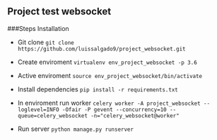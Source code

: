 ## Project test websocket

###Steps Installation

- Git clone
`git clone https://github.com/luissalgado9/project_websocket.git`

- Create enviroment
`virtualenv env_project_websocket -p 3.6`

- Active enviroment
`source env_project_websocket/bin/activate`

- Install dependencies
`pip install -r requirements.txt`

- In enviroment run worker
`celery worker -A project_websocket --loglevel=INFO -Ofair -P gevent --concurrency=10 --queue=celery_websocket -n="celery_websocket@worker"`

- Run server
`python manage.py runserver`